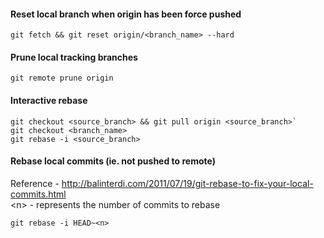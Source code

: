 #### Reset local branch when origin has been force pushed

`git fetch && git reset origin/<branch_name> --hard`

#### Prune local tracking branches

`git remote prune origin`

#### Interactive rebase

```
git checkout <source_branch> && git pull origin <source_branch>`
git checkout <branch_name>
git rebase -i <source_branch>
```

#### Rebase local commits (ie. not pushed to remote)

Reference - http://balinterdi.com/2011/07/19/git-rebase-to-fix-your-local-commits.html  
&lt;n&gt; - represents the number of commits to rebase

`git rebase -i HEAD~<n>`
